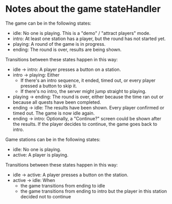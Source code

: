 # Notes about the game stateHandler

The game can be in the following states:

- idle: No one is playing. This is a "demo" / "attract players" mode.
- intro: At least one station has a player, but the round has not started yet.
- playing: A round of the game is in progress.
- ending: The round is over, results are being shown.

Transitions between these states happen in this way:

- idle -> intro: A player presses a button on a station.
- intro -> playing: Either
  - If there's an intro sequence, it ended, timed out, or every player pressed a button to skip it.
  - If there's no intro, the server might jump straight to playing.
- playing -> ending: The round is over, either because the time ran out or because all quests have been completed.
- ending -> idle: The results have been shown. Every player confirmed or timed out. The game is now idle again.
- ending -> intro: Optionally, a "Continue?" screen could be shown after the results. If the player
    decides to continue, the game goes back to intro.

Game stations can be in the following states:

- idle: No one is playing.
- active: A player is playing.

Transitions between these states happen in this way:

- idle -> active: A player presses a button on the station.
- active -> idle: When 
  - the game transitions from ending to idle
  - the game transitions from ending to intro but the player in this station decided not to continue
